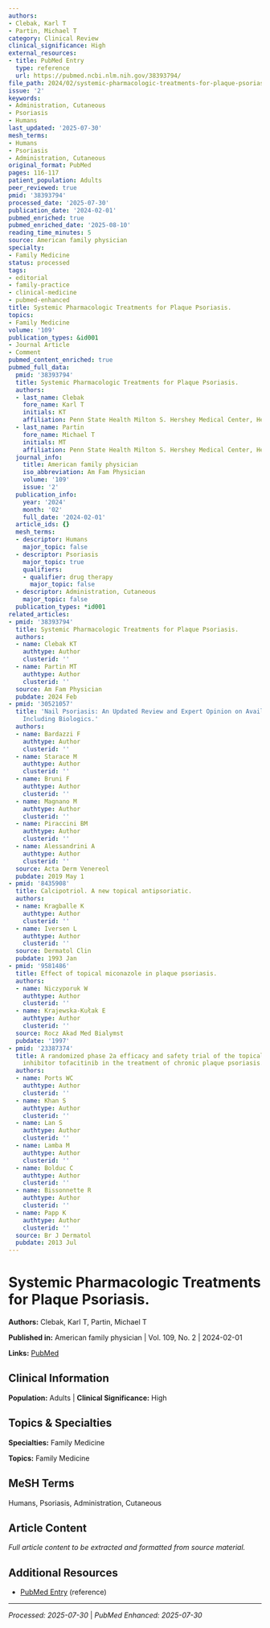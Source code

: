 ```yaml
---
authors:
- Clebak, Karl T
- Partin, Michael T
category: Clinical Review
clinical_significance: High
external_resources:
- title: PubMed Entry
  type: reference
  url: https://pubmed.ncbi.nlm.nih.gov/38393794/
file_path: 2024/02/systemic-pharmacologic-treatments-for-plaque-psoriasis.md
issue: '2'
keywords:
- Administration, Cutaneous
- Psoriasis
- Humans
last_updated: '2025-07-30'
mesh_terms:
- Humans
- Psoriasis
- Administration, Cutaneous
original_format: PubMed
pages: 116-117
patient_population: Adults
peer_reviewed: true
pmid: '38393794'
processed_date: '2025-07-30'
publication_date: '2024-02-01'
pubmed_enriched: true
pubmed_enriched_date: '2025-08-10'
reading_time_minutes: 5
source: American family physician
specialty:
- Family Medicine
status: processed
tags:
- editorial
- family-practice
- clinical-medicine
- pubmed-enhanced
title: Systemic Pharmacologic Treatments for Plaque Psoriasis.
topics:
- Family Medicine
volume: '109'
publication_types: &id001
- Journal Article
- Comment
pubmed_content_enriched: true
pubmed_full_data:
  pmid: '38393794'
  title: Systemic Pharmacologic Treatments for Plaque Psoriasis.
  authors:
  - last_name: Clebak
    fore_name: Karl T
    initials: KT
    affiliation: Penn State Health Milton S. Hershey Medical Center, Hershey, Pennsylvania.
  - last_name: Partin
    fore_name: Michael T
    initials: MT
    affiliation: Penn State Health Milton S. Hershey Medical Center, Hershey, Pennsylvania.
  journal_info:
    title: American family physician
    iso_abbreviation: Am Fam Physician
    volume: '109'
    issue: '2'
  publication_info:
    year: '2024'
    month: '02'
    full_date: '2024-02-01'
  article_ids: {}
  mesh_terms:
  - descriptor: Humans
    major_topic: false
  - descriptor: Psoriasis
    major_topic: true
    qualifiers:
    - qualifier: drug therapy
      major_topic: false
  - descriptor: Administration, Cutaneous
    major_topic: false
  publication_types: *id001
related_articles:
- pmid: '38393794'
  title: Systemic Pharmacologic Treatments for Plaque Psoriasis.
  authors:
  - name: Clebak KT
    authtype: Author
    clusterid: ''
  - name: Partin MT
    authtype: Author
    clusterid: ''
  source: Am Fam Physician
  pubdate: 2024 Feb
- pmid: '30521057'
  title: 'Nail Psoriasis: An Updated Review and Expert Opinion on Available Treatments,
    Including Biologics.'
  authors:
  - name: Bardazzi F
    authtype: Author
    clusterid: ''
  - name: Starace M
    authtype: Author
    clusterid: ''
  - name: Bruni F
    authtype: Author
    clusterid: ''
  - name: Magnano M
    authtype: Author
    clusterid: ''
  - name: Piraccini BM
    authtype: Author
    clusterid: ''
  - name: Alessandrini A
    authtype: Author
    clusterid: ''
  source: Acta Derm Venereol
  pubdate: 2019 May 1
- pmid: '8435908'
  title: Calcipotriol. A new topical antipsoriatic.
  authors:
  - name: Kragballe K
    authtype: Author
    clusterid: ''
  - name: Iversen L
    authtype: Author
    clusterid: ''
  source: Dermatol Clin
  pubdate: 1993 Jan
- pmid: '9581486'
  title: Effect of topical miconazole in plaque psoriasis.
  authors:
  - name: Niczyporuk W
    authtype: Author
    clusterid: ''
  - name: Krajewska-Kułak E
    authtype: Author
    clusterid: ''
  source: Rocz Akad Med Bialymst
  pubdate: '1997'
- pmid: '23387374'
  title: A randomized phase 2a efficacy and safety trial of the topical Janus kinase
    inhibitor tofacitinib in the treatment of chronic plaque psoriasis.
  authors:
  - name: Ports WC
    authtype: Author
    clusterid: ''
  - name: Khan S
    authtype: Author
    clusterid: ''
  - name: Lan S
    authtype: Author
    clusterid: ''
  - name: Lamba M
    authtype: Author
    clusterid: ''
  - name: Bolduc C
    authtype: Author
    clusterid: ''
  - name: Bissonnette R
    authtype: Author
    clusterid: ''
  - name: Papp K
    authtype: Author
    clusterid: ''
  source: Br J Dermatol
  pubdate: 2013 Jul
---
```


# Systemic Pharmacologic Treatments for Plaque Psoriasis.

**Authors:** Clebak, Karl T, Partin, Michael T

**Published in:** American family physician | Vol. 109, No. 2 | 2024-02-01

**Links:** [PubMed](https://pubmed.ncbi.nlm.nih.gov/38393794/)

## Clinical Information

**Population:** Adults | **Clinical Significance:** High

## Topics & Specialties

**Specialties:** Family Medicine

**Topics:** Family Medicine

## MeSH Terms

Humans, Psoriasis, Administration, Cutaneous

## Article Content

*Full article content to be extracted and formatted from source material.*

## Additional Resources

- [PubMed Entry](https://pubmed.ncbi.nlm.nih.gov/38393794/) (reference)

---

*Processed: 2025-07-30* | *PubMed Enhanced: 2025-07-30*
